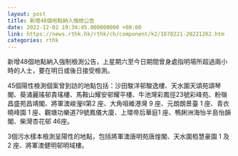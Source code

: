 ```yaml
---
layout: post
title: 新增48個地點納入強檢公告
date: 2022-12-02 19:34:45.000000000 +08:00
link: https://news.rthk.hk/rthk/ch/component/k2/1678221-20221202.htm
categories: rthk
---
```


新增48個地點納入強制檢測公告，上星期六至今日期間曾身處指明場所超過兩小時的人士，要在明日或後日接受檢測。

45個陽性檢測個案曾到訪的地點包括：沙田駿洋邨駿逸樓、天水圍天頌苑頌琴閣、葵涌麗瑤邨貴瑤樓、馬鞍山耀安邨耀平樓、牛池灣彩鳳徑23號彩峰苑、粉嶺昌盛苑昌靖閣、將軍澳峻瀅II第2 座、大角咀維港灣 9 座、元朗朗景臺 1 座、青衣曉峰園 1 座、觀塘功樂道79號鳳儀大廈、上環帝后華庭1 座、鴨脷洲海怡半島怡韻閣、柴灣杏花邨 46座。

3個污水樣本檢測呈陽性的地點，包括將軍澳唐明苑唐煌閣、天水圍栢慧豪園 1 及 2 座、將軍澳健明邨明域樓。
